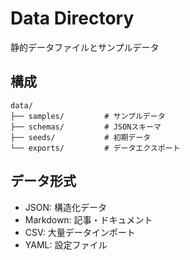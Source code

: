 # Data Directory

静的データファイルとサンプルデータ

## 構成
```
data/
├── samples/         # サンプルデータ
├── schemas/         # JSONスキーマ
├── seeds/           # 初期データ
└── exports/         # データエクスポート
```

## データ形式
- JSON: 構造化データ
- Markdown: 記事・ドキュメント
- CSV: 大量データインポート
- YAML: 設定ファイル
